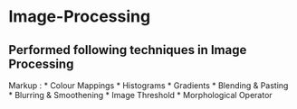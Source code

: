 # Image-Processing

## Performed following techniques in Image Processing

Markup :    * Colour Mappings
            * Histograms
            * Gradients
            * Blending & Pasting
            * Blurring & Smoothening
            * Image Threshold
            * Morphological Operator
